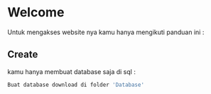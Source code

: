 # Welcome

Untuk mengakses website nya kamu hanya mengikuti panduan ini :

## Create

kamu hanya membuat database saja di sql :
```bash
Buat database download di folder 'Database'
```
